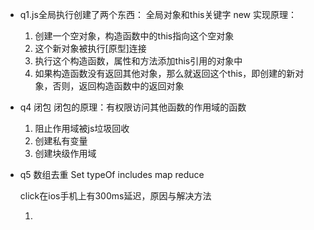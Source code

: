 - q1.js全局执行创建了两个东西： 全局对象和this关键字
  new 实现原理：
    1. 创建一个空对象，构造函数中的this指向这个空对象
    2. 这个新对象被执行[原型]连接
    3. 执行这个构造函数，属性和方法添加this引用的对象中
    4. 如果构造函数没有返回其他对象，那么就返回这个this，即创建的新对象，否则，返回构造函数中的返回对象

- q4 闭包
  闭包的原理：有权限访问其他函数的作用域的函数
  1. 阻止作用域被js垃圾回收
  2. 创建私有变量
  3. 创建块级作用域

- q5 数组去重
  Set typeOf includes map reduce

  click在ios手机上有300ms延迟，原因与解决方法
    1. <meta>